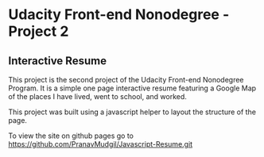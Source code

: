 # Udacity Front-end Nonodegree - Project 2
## Interactive Resume

This project is the second project of the Udacity Front-end Nonodegree Program. It is a simple one page interactive resume featuring a Google Map of the places I have lived, went to school, and worked. 

This project was built using a javascript helper to layout the structure of the page. 

To view the site on github pages go to https://github.com/PranavMudgil/Javascript-Resume.git
